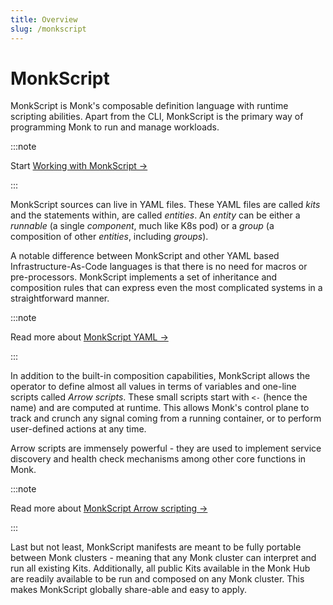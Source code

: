 ```yaml
---
title: Overview
slug: /monkscript
---
```


# MonkScript

MonkScript is Monk's composable definition language with runtime scripting abilities. Apart from the CLI, MonkScript is the primary way of programming Monk to run and manage workloads.

:::note

Start [Working with MonkScript &#8594;
](monkscript/working.md)

:::

MonkScript sources can live in YAML files. These YAML files are called _kits_ and the statements within, are called _entities_. An _entity_ can be either a _runnable_ (a single _component_, much like K8s pod) or a _group_ (a composition of other _entities_, including _groups_).

A notable difference between MonkScript and other YAML based Infrastructure-As-Code languages is that there is no need for macros or pre-processors. MonkScript implements a set of inheritance and composition rules that can express even the most complicated systems in a straightforward manner.

:::note

Read more about [MonkScript YAML &#8594;
](monkscript/yaml)

:::

In addition to the built-in composition capabilities, MonkScript allows the operator to define almost all values in terms of variables and one-line scripts called _Arrow scripts_. These small scripts start with `<-` (hence the name) and are computed at runtime. This allows Monk's control plane to track and crunch any signal coming from a running container, or to perform user-defined actions at any time.

Arrow scripts are immensely powerful - they are used to implement service discovery and health check mechanisms among other core functions in Monk.

:::note

Read more about [MonkScript Arrow scripting &#8594;
](monkscript/scripting)

:::

Last but not least, MonkScript manifests are meant to be fully portable between Monk clusters - meaning that any Monk cluster can interpret and run all existing Kits. Additionally, all public Kits available in the Monk Hub are readily available to be run and composed on any Monk cluster. This makes MonkScript globally share-able and easy to apply.

